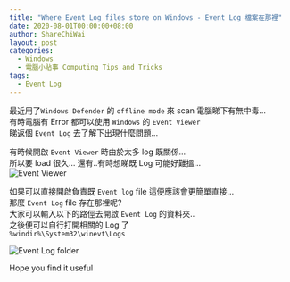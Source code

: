 ```yaml
---
title: "Where Event Log files store on Windows - Event Log 檔案在那裡"
date: 2020-08-01T00:00:00+08:00
author: ShareChiWai
layout: post
categories:
  - Windows
  - 電腦小貼事 Computing Tips and Tricks
tags:
  - Event Log
---
```


最近用了`Windows Defender` 的 `offline mode` 來 scan 電腦睇下有無中毒...  
有時電腦有 Error 都可以使用 `Windows` 的 `Event Viewer`  
睇返個 `Event Log` 去了解下出現什麼問題...

有時候開啟 `Event Viewer` 時由於太多 log 既關係...  
所以要 load 很久... 還有..有時想睇既 Log 可能好難搵...  
![Event Viewer](/img/2020/event-viewer.png "Event Viewer")

如果可以直接開啟負責既 `Event log` file 這便應該會更簡單直接...  
那麼 `Event Log` file 存在那裡呢?  
大家可以輸入以下的路俓去開啟 `Event Log` 的資料夾..  
之後便可以自行打開相關的 Log 了  
`%windir%\System32\winevt\Logs`

![Event Log folder](/img/2020/event-log-files-folder.png "Event Log folder")

Hope you find it useful

